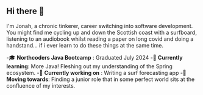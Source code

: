 ## Hi there 👋
I'm Jonah, a chronic tinkerer, career switching into software development.
You might find me cycling up and down the Scottish coast with a surfboard, listening to an audiobook whilst reading a paper on long covid and doing a handstand... if i ever learn to do these things at the same time.

-🎓 **Northcoders Java Bootcamp** : Graduated July 2024
-🌱 **Currently learning**: More Java! Fleshing out my understanding of the Spring ecosystem.
-🔭 **Currently working on** : Writing a surf forecasting app
-🚀 **Moving towards**: Finding a junior role that in some perfect world sits at the confluence of my interests.
